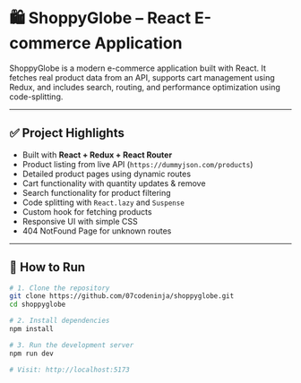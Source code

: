 # 🛍️ ShoppyGlobe – React E-commerce Application

ShoppyGlobe is a modern e-commerce application built with React. It fetches real product data from an API, supports cart management using Redux, and includes search, routing, and performance optimization using code-splitting.

---

## ✅ Project Highlights

- Built with **React + Redux + React Router**
- Product listing from live API (`https://dummyjson.com/products`)
- Detailed product pages using dynamic routes
- Cart functionality with quantity updates & remove
- Search functionality for product filtering
- Code splitting with `React.lazy` and `Suspense`
- Custom hook for fetching products
- Responsive UI with simple CSS
- 404 NotFound Page for unknown routes

---

## 🚀 How to Run

```bash
# 1. Clone the repository
git clone https://github.com/07codeninja/shoppyglobe.git
cd shoppyglobe

# 2. Install dependencies
npm install

# 3. Run the development server
npm run dev

# Visit: http://localhost:5173
